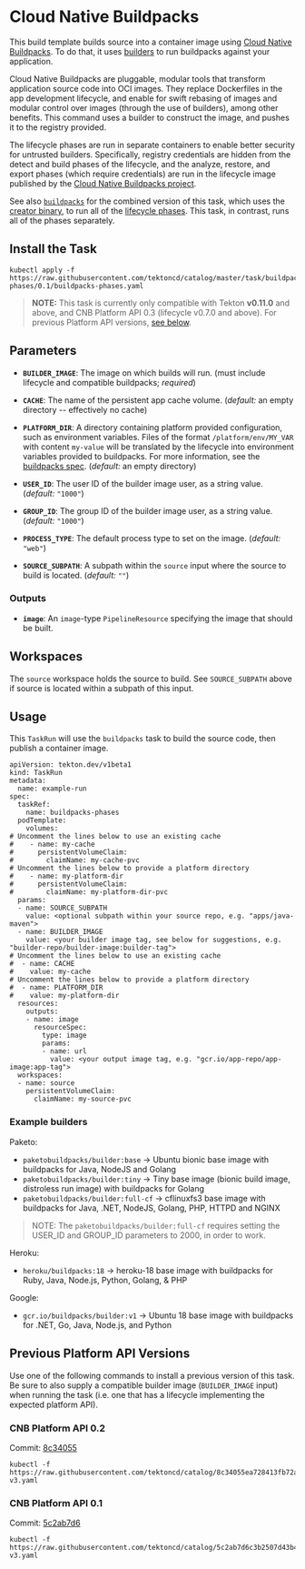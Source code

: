 # Cloud Native Buildpacks

This build template builds source into a container image using [Cloud Native
Buildpacks](https://buildpacks.io). To do that, it uses [builders](https://buildpacks.io/docs/concepts/components/builder/#what-is-a-builder) to run buildpacks against your application.

Cloud Native Buildpacks are pluggable, modular tools that transform application source code into OCI images. They replace Dockerfiles in the app development lifecycle, and enable for swift rebasing of images and modular control over images (through the use of builders), among other benefits. This command uses a builder to construct the image, and pushes it to the registry provided.

The lifecycle phases are run in separate containers to enable better security for untrusted builders. Specifically, registry credentials are hidden from the detect and build phases of the lifecycle, and the analyze, restore, and export phases (which require credentials) are run in the lifecycle image published by the [Cloud Native Buildpacks project]( https://hub.docker.com/u/buildpacksio).

See also [`buildpacks`](../buildpacks) for the combined version of this task, which uses the [creator binary](https://github.com/buildpacks/spec/blob/platform/0.3/platform.md#operations), to run all of the [lifecycle phases](https://buildpacks.io/docs/concepts/components/lifecycle/#phases). This task, in contrast, runs all of the phases separately.

## Install the Task

```
kubectl apply -f https://raw.githubusercontent.com/tektoncd/catalog/master/task/buildpacks-phases/0.1/buildpacks-phases.yaml
```

> **NOTE:** This task is currently only compatible with Tekton **v0.11.0** and above, and CNB Platform API 0.3 (lifecycle v0.7.0 and above). For previous Platform API versions, [see below](#previous-platform-api-versions).

## Parameters

* **`BUILDER_IMAGE`**: The image on which builds will run. (must include lifecycle and compatible buildpacks; _required_)

* **`CACHE`**: The name of the persistent app cache volume. (_default:_ an empty directory -- effectively no cache)

* **`PLATFORM_DIR`**: A directory containing platform provided configuration, such as environment variables.
  Files of the format `/platform/env/MY_VAR` with content `my-value` will be translated by the lifecycle into environment variables provided to buildpacks. For more information, see the [buildpacks spec](https://github.com/buildpacks/spec/blob/master/buildpack.md#provided-by-the-platform). (_default:_ an empty directory)

* **`USER_ID`**: The user ID of the builder image user, as a string value. (_default:_ `"1000"`)

* **`GROUP_ID`**: The group ID of the builder image user, as a string value. (_default:_ `"1000"`)

* **`PROCESS_TYPE`**: The default process type to set on the image. (_default:_ `"web"`)

* **`SOURCE_SUBPATH`**: A subpath within the `source` input where the source to build is located. (_default:_ `""`)

### Outputs

* **`image`**: An `image`-type `PipelineResource` specifying the image that should
  be built.

## Workspaces

The `source` workspace holds the source to build. See `SOURCE_SUBPATH` above if source is located within a subpath of this input.

## Usage

This `TaskRun` will use the `buildpacks` task to build the source code, then publish a container image.

```
apiVersion: tekton.dev/v1beta1
kind: TaskRun
metadata:
  name: example-run
spec:
  taskRef:
    name: buildpacks-phases
  podTemplate:
    volumes:
# Uncomment the lines below to use an existing cache
#    - name: my-cache
#      persistentVolumeClaim:
#        claimName: my-cache-pvc
# Uncomment the lines below to provide a platform directory
#    - name: my-platform-dir
#      persistentVolumeClaim:
#        claimName: my-platform-dir-pvc
  params:
  - name: SOURCE_SUBPATH
    value: <optional subpath within your source repo, e.g. "apps/java-maven">
  - name: BUILDER_IMAGE
    value: <your builder image tag, see below for suggestions, e.g. "builder-repo/builder-image:builder-tag">
# Uncomment the lines below to use an existing cache
#  - name: CACHE
#    value: my-cache
# Uncomment the lines below to provide a platform directory
#  - name: PLATFORM_DIR
#    value: my-platform-dir
  resources:
    outputs:
    - name: image
      resourceSpec:
        type: image
        params:
        - name: url
          value: <your output image tag, e.g. "gcr.io/app-repo/app-image:app-tag">
  workspaces:
  - name: source
    persistentVolumeClaim:
      claimName: my-source-pvc
```

### Example builders
Paketo:
- `paketobuildpacks/builder:base` &rarr; Ubuntu bionic base image with buildpacks for Java, NodeJS and Golang
- `paketobuildpacks/builder:tiny` &rarr; Tiny base image (bionic build image, distroless run image) with buildpacks for Golang
- `paketobuildpacks/builder:full-cf` &rarr; cflinuxfs3 base image with buildpacks for Java, .NET, NodeJS, Golang, PHP, HTTPD and NGINX
> NOTE: The `paketobuildpacks/builder:full-cf` requires setting the USER_ID and GROUP_ID parameters to 2000, in order to work.

Heroku:
 - `heroku/buildpacks:18` &rarr; heroku-18 base image with buildpacks for Ruby, Java, Node.js, Python, Golang, & PHP

Google:
 - `gcr.io/buildpacks/builder:v1` &rarr; Ubuntu 18 base image with buildpacks for .NET, Go, Java, Node.js, and Python

## Previous Platform API Versions

Use one of the following commands to install a previous version of this task. Be sure to also supply a compatible builder image (`BUILDER_IMAGE` input) when running the task (i.e. one that has a lifecycle implementing the expected platform API).

### CNB Platform API 0.2

Commit: [8c34055](https://github.com/tektoncd/catalog/tree/8c34055ea728413fb72af061e7bcbf1859a9fbd6/buildpacks#inputs)

```
kubectl -f https://raw.githubusercontent.com/tektoncd/catalog/8c34055ea728413fb72af061e7bcbf1859a9fbd6/buildpacks/buildpacks-v3.yaml
```

### CNB Platform API 0.1

Commit: [5c2ab7d6](https://github.com/tektoncd/catalog/tree/5c2ab7d6c3b2507d43b49577d7f1bee9c49ed8ab/buildpacks#inputs)

```
kubectl -f https://raw.githubusercontent.com/tektoncd/catalog/5c2ab7d6c3b2507d43b49577d7f1bee9c49ed8ab/buildpacks/buildpacks-v3.yaml
```
